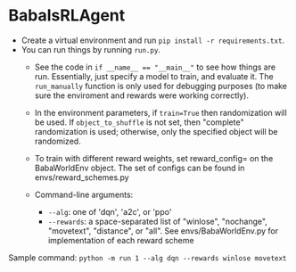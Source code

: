 # BabaIsRLAgent

- Create a virtual environment and run `pip install -r requirements.txt`.
- You can run things by running `run.py`.
    - See the code in `if __name__ == "__main__"` to see how things are run. Essentially, just specify a model to train, and evaluate it. The `run_manually` function is only used for debugging purposes (to make sure the enviroment and rewards were working correctly).
    - In the environment parameters, if `train=True` then randomization will be used. If `object_to_shuffle` is not set, then "complete" randomization is used; otherwise, only the specified object will be randomized.
    - To train with different reward weights, set reward_config=<CONFIG> on the BabaWorldEnv object. The set of configs can be found in envs/reward_schemes.py

    - Command-line arguments:
        - `--alg`: one of 'dqn', 'a2c', or 'ppo'
        - `--rewards`: a space-separated list of "winlose", "nochange", "movetext", "distance", or "all". See envs/BabaWorldEnv.py for implementation of each reward scheme


Sample command:
`python -m run 1 --alg dqn --rewards winlose movetext`